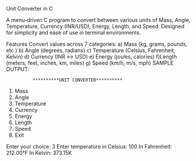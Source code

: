 Unit Converter in C

A menu-driven C program to convert between various units of Mass, Angle, Temperature, Currency (INR/USD), Energy, Length, and Speed. Designed for simplicity and ease of use in terminal environments.

Features
Convert values across 7 categories:
a) Mass (kg, grams, pounds, etc.)
b) Angle (degrees, radians)
c) Temperature (Celsius, Fahrenheit, Kelvin)
d) Currency (INR ↔ USD)
e) Energy (joules, calories)
f)Length (meters, feet, inches, km, miles)
g) Speed (km/h, m/s, mph)
SAMPLE OUTPUT:

              **********UNIT CONVERTER**********
1. Mass
2. Angle
3. Temperature
4. Currency
5. Energy
6. Length
7. Speed
8. Exit

Enter your choice: 3
Enter temperature in Celsius: 100
In Fahrenheit: 212.00°F
In Kelvin: 373.15K
